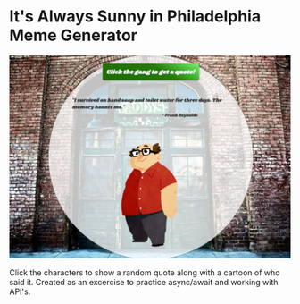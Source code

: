 # It's Always Sunny in Philadelphia Meme Generator

![screenshot](./SunnyScreenshot.jpg)

Click the characters to show a random quote along with a cartoon of who said it. Created as an excercise to practice async/await and working with API's.